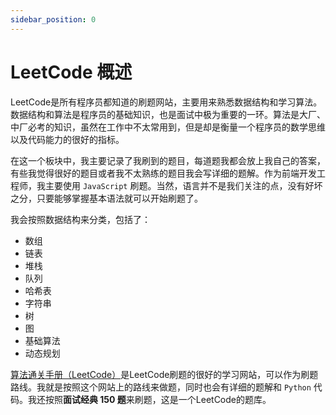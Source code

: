 ```yaml
---
sidebar_position: 0
---
```


# LeetCode 概述

LeetCode是所有程序员都知道的刷题网站，主要用来熟悉数据结构和学习算法。数据结构和算法是程序员的基础知识，也是面试中极为重要的一环。算法是大厂、中厂必考的知识，虽然在工作中不太常用到，但是却是衡量一个程序员的数学思维以及代码能力的很好的指标。

在这一个板块中，我主要记录了我刷到的题目，每道题我都会放上我自己的答案，有些我觉得很好的题目或者我不太熟练的题目我会写详细的题解。作为前端开发工程师，我主要使用 `JavaScript` 刷题。当然，语言并不是我们关注的点，没有好坏之分，只要能够掌握基本语法就可以开始刷题了。

我会按照数据结构来分类，包括了：

- 数组
- 链表
- 堆栈
- 队列
- 哈希表
- 字符串
- 树
- 图
- 基础算法
- 动态规划

[算法通关手册（LeetCode）](https://algo.itcharge.cn/)是LeetCode刷题的很好的学习网站，可以作为刷题路线。我就是按照这个网站上的路线来做题，同时也会有详细的题解和 `Python` 代码。我还按照**面试经典 150 题**来刷题，这是一个LeetCode的题库。
